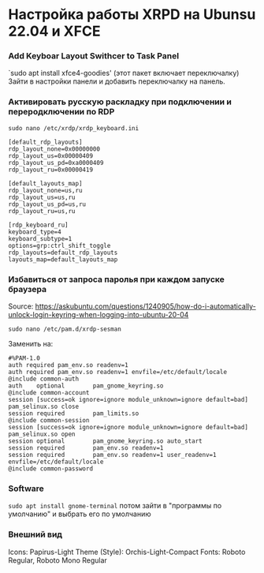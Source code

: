 # Настройка работы XRPD на Ubunsu 22.04 и XFCE

### Add Keyboar Layout Swithcer to Task Panel
`sudo apt install xfce4-goodies' (этот пакет включает переключалку)
Зайти в настройки панели и добавить переключалку на панель.

### Активировать русскую раскладку при подключении и переродключении по RDP
`sudo nano /etc/xrdp/xrdp_keyboard.ini`

```
[default_rdp_layouts]
rdp_layout_none=0x00000000
rdp_layout_us=0x00000409
rdp_layout_us_pd=0xa0000409
rdp_layout_ru=0x00000419

[default_layouts_map]
rdp_layout_none=us,ru
rdp_layout_us=us,ru
rdp_layout_us_pd=us,ru
rdp_layout_ru=us,ru

[rdp_keyboard_ru]
keyboard_type=4
keyboard_subtype=1
options=grp:ctrl_shift_toggle
rdp_layouts=default_rdp_layouts
layouts_map=default_layouts_map
```

### Избавиться от запроса паролья при каждом запуске браузера
Source: https://askubuntu.com/questions/1240905/how-do-i-automatically-unlock-login-keyring-when-logging-into-ubuntu-20-04


`sudo nano /etc/pam.d/xrdp-sesman`

Заменить на:
```
#%PAM-1.0
auth required pam_env.so readenv=1
auth required pam_env.so readenv=1 envfile=/etc/default/locale
@include common-auth
auth    optional        pam_gnome_keyring.so
@include common-account
session [success=ok ignore=ignore module_unknown=ignore default=bad] pam_selinux.so close
session required        pam_limits.so
@include common-session
session [success=ok ignore=ignore module_unknown=ignore default=bad] pam_selinux.so open
session optional        pam_gnome_keyring.so auto_start
session required        pam_env.so readenv=1
session required        pam_env.so readenv=1 user_readenv=1 envfile=/etc/default/locale
@include common-password
```

### Software
`sudo apt install gnome-terminal` потом зайти в "программы по умолчанию" и выбрать его по умолчанию

### Внешний вид
Icons: Papirus-Light
Theme (Style): Orchis-Light-Compact
Fonts: Roboto Regular, Roboto Mono Regular

